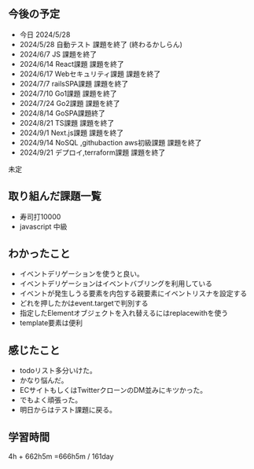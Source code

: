 ## 今後の予定
- 今日 2024/5/28
- 2024/5/28 自動テスト 課題を終了 (終わるかしらん)
- 2024/6/7 JS 課題を終了
- 2024/6/14 React課題 課題を終了
- 2024/6/17 Webセキュリティ課題 課題を終了
- 2024/7/7 railsSPA課題 課題を終了
- 2024/7/10 Go1課題 課題を終了
- 2024/7/24 Go2課題 課題を終了
- 2024/8/14 GoSPA課題終了
- 2024/8/21 TS課題 課題を終了
- 2024/9/1 Next.js課題 課題を終了
- 2024/9/14 NoSQL ,githubaction aws初級課題 課題を終了
- 2024/9/21 デプロイ,terraform課題 課題を終了

未定

## 取り組んだ課題一覧
- 寿司打10000
- javascript 中級
## わかったこと
- イベントデリゲーションを使うと良い。
- イベントデリゲーションはイベントバブリングを利用している
- イベントが発生しうる要素を内包する親要素にイベントリスナを設定する
- どれを押したかはevent.targetで判別する
- 指定したElementオブジェクトを入れ替えるにはreplacewithを使う
- template要素は便利
## 感じたこと
- todoリスト多分いけた。
- かなり悩んだ。
- ECサイトもしくはTwitterクローンのDM並みにキツかった。
- でもよく頑張った。
- 明日からはテスト課題に戻る。
## 学習時間
4h + 662h5m
=666h5m  / 161day